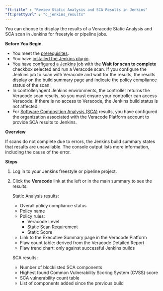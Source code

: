 ```yaml
---
"ft:title" : "Review Static Analysis and SCA Results in Jenkins"
"ft:prettyUrl" : "c_jenkins_results"
---
```

You can choose to display the results of a Veracode Static Analysis and SCA scan in Jenkins for freestyle or pipeline jobs.

<p font-size="13pt"><b>Before You Begin</b></p>

- You meet the [prerequisites](https://docs.veracode.com/r/c_using_jenkins).
- You have [installed the Jenkins plugin](https://docs.veracode.com/r/t_install_jenkins).
- You have [configured a Jenkins job](https://docs.veracode.com/r/t_configure_jenkins) with the **Wait for scan to complete** checkbox selected and run a Veracode scan. If you configure the Jenkins job to scan with Veracode and wait for the results, the results display on the build summary page and indicate the policy compliance status of the scan.
- In controller/agent Jenkins environments, the controller returns the Veracode scan results, so you must ensure your controller can access Veracode. If there is no access to Veracode, the Jenkins build status is not affected.
- For [Software Composition Analysis (SCA)](https://docs.veracode.com/r/c_about_SCA) results, you have configured the organization associated with the Veracode Platform account to provide SCA results to Jenkins.

<p font-size="13pt"><b>Overview</b></p>

If scans do not complete due to errors, the Jenkins build summary states that results are unavailable. The console output lists more information, including the cause of the error.

<p font-size="13pt"><b>Steps</b></p>

1. Log in to your Jenkins freestyle or pipeline project.
2. Click the **Veracode** link at the left or in the main summary to see the results:

      Static Analysis results:
     
      - Overall policy compliance status
      - Policy name
      - Policy rules: 
         - Veracode Level
         - Static Scan Requirement
         - Static Score
      - Link to the Executive Summary page in the Veracode Platform
      - Flaw count table: derived from the Veracode Detailed Report
      - Flaw trend chart: only against successful Jenkins builds

      SCA results:

      -  Number of blocklisted SCA components
      -  Highest found Common Vulnerability Scoring System (CVSS) score
      -  SCA vulnerability count table
      -  List of components added since the previous build